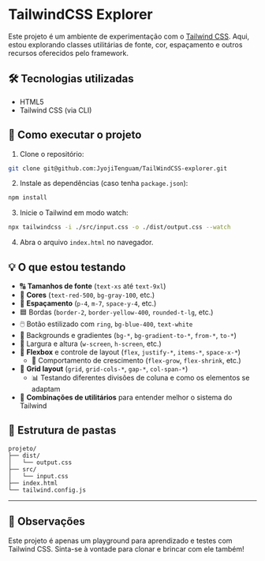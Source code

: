# TailwindCSS Explorer

Este projeto é um ambiente de experimentação com o [Tailwind CSS](https://tailwindcss.com/). Aqui, estou explorando classes utilitárias de fonte, cor, espaçamento e outros recursos oferecidos pelo framework.

## 🛠 Tecnologias utilizadas

- HTML5  
- Tailwind CSS (via CLI)

## 🚀 Como executar o projeto

1. Clone o repositório:

```bash
git clone git@github.com:JyojiTenguam/TailWindCSS-explorer.git
```

2. Instale as dependências (caso tenha `package.json`):

```bash
npm install
```

3. Inicie o Tailwind em modo watch:

```bash
npx tailwindcss -i ./src/input.css -o ./dist/output.css --watch
```

4. Abra o arquivo `index.html` no navegador.

## 💡 O que estou testando

- 🔠 **Tamanhos de fonte** (`text-xs` até `text-9xl`)
- 🎨 **Cores** (`text-red-500`, `bg-gray-100`, etc.)
- 📏 **Espaçamento** (`p-4`, `m-7`, `space-y-4`, etc.)
- 🟦 Bordas (`border-2`, `border-yellow-400`, `rounded-t-lg`, etc.)
- 🖱️ Botão estilizado com `ring`, `bg-blue-400`, `text-white`
- 🌈 Backgrounds e gradientes (`bg-*`, `bg-gradient-to-*`, `from-*`, `to-*`)
- 📐 Largura e altura (`w-screen`, `h-screen`, etc.)
- 🧱 **Flexbox** e controle de layout (`flex`, `justify-*`, `items-*`, `space-x-*`)
  - 🔄 Comportamento de crescimento (`flex-grow`, `flex-shrink`, etc.)
- 🧮 **Grid layout** (`grid`, `grid-cols-*`, `gap-*`, `col-span-*`)
  - 📊 Testando diferentes divisões de coluna e como os elementos se adaptam
- 🧩 **Combinações de utilitários** para entender melhor o sistema do Tailwind

## 📁 Estrutura de pastas

```
projeto/
├── dist/
│   └── output.css
├── src/
│   └── input.css
├── index.html
└── tailwind.config.js
```

---

## 📌 Observações

Este projeto é apenas um playground para aprendizado e testes com Tailwind CSS. Sinta-se à vontade para clonar e brincar com ele também!
